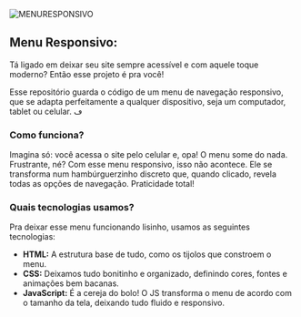 ![MENURESPONSIVO](https://github.com/user-attachments/assets/b6935503-c148-40cd-83e8-40451c363ae3)
## Menu Responsivo: 

Tá ligado em deixar seu site sempre acessível e com aquele toque moderno? Então esse projeto é pra você! 

Esse repositório guarda o código de um menu de navegação responsivo, que se adapta perfeitamente a qualquer dispositivo, seja um computador, tablet ou celular. ڡ️ 

### Como funciona?

Imagina só: você acessa o site pelo celular e, opa! O menu some do nada. Frustrante, né? Com esse menu responsivo, isso não acontece. Ele se transforma num hambúrguerzinho  discreto que, quando clicado, revela todas as opções de navegação. Praticidade total! 

### Quais tecnologias usamos?

Pra deixar esse menu funcionando lisinho, usamos as seguintes tecnologias:

* **HTML:** A estrutura base de tudo, como os tijolos que constroem o menu.
* **CSS:** Deixamos tudo bonitinho e organizado, definindo cores, fontes e animações bem bacanas.
* **JavaScript:** É a cereja do bolo! O JS transforma o menu de acordo com o tamanho da tela, deixando tudo fluido e responsivo.





